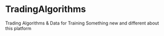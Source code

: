 # TradingAlgorithms
Trading Algorithms &amp; Data for Training
Something new and different about this platform
